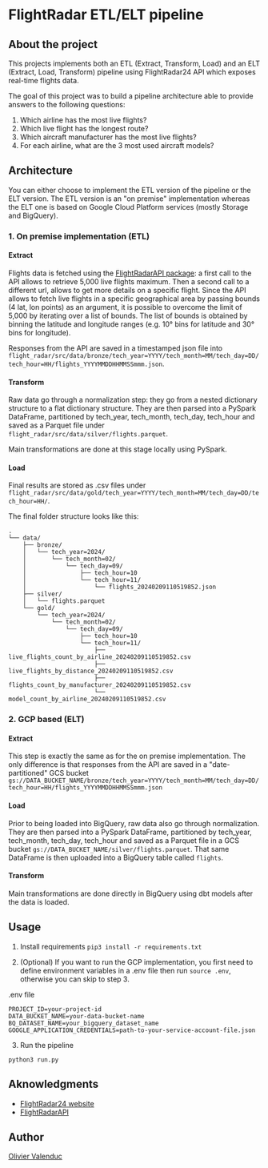 # FlightRadar ETL/ELT pipeline
## About the project
This projects implements both an ETL (Extract, Transform, Load) and an ELT (Extract, Load, Transform) pipeline using FlightRadar24 API which exposes real-time flights data.

The goal of this project was to build a pipeline architecture able to provide answers to the following questions:
1. Which airline has the most live flights?
2. Which live flight has the longest route?
3. Which aircraft manufacturer has the most live flights?
4. For each airline, what are the 3 most used aircraft models?

## Architecture
You can either choose to implement the ETL version of the pipeline or the ELT version. The ETL version is an "on premise" implementation whereas the ELT one is based on Google Cloud Platform services (mostly Storage and BigQuery).

### 1. On premise implementation (ETL)
#### Extract
Flights data is fetched using the [FlightRadarAPI package](https://github.com/JeanExtreme002/FlightRadarAPI/tree/main/python): a first call to the API allows to retrieve 5,000 live flights maximum. Then a second call to a different url, allows to get more details on a specific flight. Since the API allows to fetch live flights in a specific geographical area by passing bounds (4 lat, lon points) as an argument, it is possible to overcome the limit of 5,000 by iterating over a list of bounds. The list of bounds is obtained by binning the latitude and longitude ranges (e.g. 10° bins for latitude and 30° bins for longitude).

Responses from the API are saved in a timestamped json file into `flight_radar/src/data/bronze/tech_year=YYYY/tech_month=MM/tech_day=DD/tech_hour=HH/flights_YYYYMMDDHHMMSSmmm.json`.

#### Transform
Raw data go through a normalization step: they go from a nested dictionary structure to a flat dictionary structure. They are then parsed into a PySpark DataFrame, partitioned by tech_year, tech_month, tech_day, tech_hour and saved as a Parquet file under `flight_radar/src/data/silver/flights.parquet`.

Main transformations are done at this stage locally using PySpark.

#### Load
Final results are stored as .csv files under `flight_radar/src/data/gold/tech_year=YYYY/tech_month=MM/tech_day=DD/tech_hour=HH/`.

The final folder structure looks like this:
```
.
└── data/
    ├── bronze/
    │   └── tech_year=2024/
    │       └── tech_month=02/
    │           └── tech_day=09/
    │               ├── tech_hour=10
    │               └── tech_hour=11/
    │                   └── flights_20240209110519852.json
    ├── silver/
    │   └── flights.parquet
    └── gold/
        └── tech_year=2024/
            └── tech_month=02/
                └── tech_day=09/
                    ├── tech_hour=10
                    └── tech_hour=11/
                        ├── live_flights_count_by_airline_20240209110519852.csv
                        ├── live_flights_by_distance_20240209110519852.csv
                        ├── flights_count_by_manufacturer_20240209110519852.csv
                        └── model_count_by_airline_20240209110519852.csv
```

### 2. GCP based (ELT)
#### Extract
This step is exactly the same as for the on premise implementation. The only difference is that responses from the API are saved in a "date-partitioned" GCS bucket `gs://DATA_BUCKET_NAME/bronze/tech_year=YYYY/tech_month=MM/tech_day=DD/tech_hour=HH/flights_YYYYMMDDHHMMSSmmm.json`

#### Load
Prior to being loaded into BigQuery, raw data also go through normalization. They are then parsed into a PySpark DataFrame, partitioned by tech_year, tech_month, tech_day, tech_hour and saved as a Parquet file in a GCS bucket `gs://DATA_BUCKET_NAME/silver/flights.parquet`. That same DataFrame is then uploaded into a BigQuery table called `flights`.

#### Transform
Main transformations are done directly in BigQuery using dbt models after the data is loaded.

## Usage
1. Install requirements
`pip3 install -r requirements.txt`

2. (Optional) If you want to run the GCP implementation, you first need to define environment variables in a .env file then run `source .env`, otherwise you can skip to step 3.

.env file
```
PROJECT_ID=your-project-id
DATA_BUCKET_NAME=your-data-bucket-name
BQ_DATASET_NAME=your_bigquery_dataset_name
GOOGLE_APPLICATION_CREDENTIALS=path-to-your-service-account-file.json
```

3. Run the pipeline

`python3 run.py`

## Aknowledgments

- [FlightRadar24 website](https://www.flightradar24.com/)
- [FlightRadarAPI](https://github.com/JeanExtreme002/FlightRadarAPI/tree/main/python)

## Author

[Olivier Valenduc](https://github.com/oli2v)